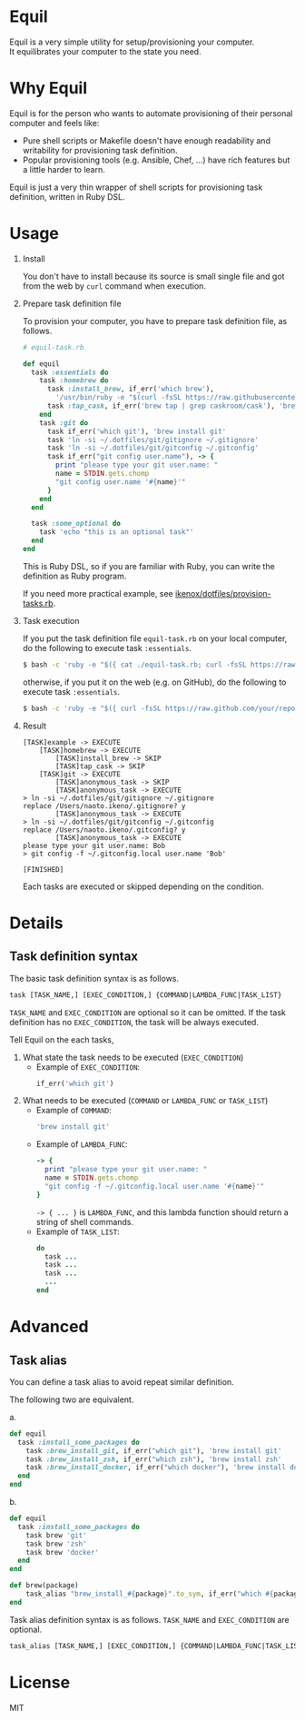 # Equil

Equil is a very simple utility for setup/provisioning your computer.  
It equilibrates your computer to the state you need.

# Why Equil

Equil is for the person who wants to automate provisioning of their personal computer and feels like:

- Pure shell scripts or Makefile doesn't have enough readability and writability for provisioning task definition.
- Popular provisioning tools (e.g. Ansible, Chef, ...) have rich features but a little harder to learn.

Equil is just a very thin wrapper of shell scripts for provisioning task definition, written in Ruby DSL.

# Usage

1. Install

    You don't have to install because its source is small single file and got from the web by `curl` command when execution.

2. Prepare task definition file

    To provision your computer, you have to prepare task definition file, as follows.

    ```ruby
    # equil-task.rb

    def equil
      task :essentials do
        task :homebrew do
          task :install_brew, if_err('which brew'),
            '/usr/bin/ruby -e "$(curl -fsSL https://raw.githubusercontent.com/Homebrew/install/master/install)"'
          task :tap_cask, if_err('brew tap | grep caskroom/cask'), 'brew tap caskroom/cask'
        end
        task :git do
          task if_err('which git'), 'brew install git'
          task 'ln -si ~/.dotfiles/git/gitignore ~/.gitignore'
          task 'ln -si ~/.dotfiles/git/gitconfig ~/.gitconfig'
          task if_err("git config user.name"), -> {
            print "please type your git user.name: "
            name = STDIN.gets.chomp
            "git config user.name '#{name}'"
          }
        end
      end

      task :some_optional do
        task 'echo "this is an optional task"'
      end
    end
    ```

    This is Ruby DSL, so if you are familiar with Ruby, you can write the definition as Ruby program.

    If you need more practical example, see [ikenox/dotfiles/provision-tasks.rb](https://github.com/ikenox/dotfiles/blob/master/provision-tasks.rb).

3. Task execution

    If you put the task definition file `equil-task.rb` on your local computer, do the following to execute task `:essentials`.

    ```sh
    $ bash -c 'ruby -e "$({ cat ./equil-task.rb; curl -fsSL https://raw.githubusercontent.com/ikenox/equil/0.1.0/equil.rb; })" essentials'
    ```

    otherwise, if you put it on the web (e.g. on GitHub), do the following to execute task `:essentials`.

    ```sh
    $ bash -c 'ruby -e "$({ curl -fsSL https://raw.github.com/your/repository/master/equil-task.rb; curl -fsSL https://raw.githubusercontent.com/ikenox/equil/0.1.0/equil.rb; })" essentials'
    ```

4. Result

    ```
    [TASK]example -> EXECUTE
        [TASK]homebrew -> EXECUTE
            [TASK]install_brew -> SKIP
            [TASK]tap_cask -> SKIP
        [TASK]git -> EXECUTE
            [TASK]anonymous_task -> SKIP
            [TASK]anonymous_task -> EXECUTE
    > ln -si ~/.dotfiles/git/gitignore ~/.gitignore
    replace /Users/naoto.ikeno/.gitignore? y
            [TASK]anonymous_task -> EXECUTE
    > ln -si ~/.dotfiles/git/gitconfig ~/.gitconfig
    replace /Users/naoto.ikeno/.gitconfig? y
            [TASK]anonymous_task -> EXECUTE
    please type your git user.name: Bob
    > git config -f ~/.gitconfig.local user.name 'Bob'

    [FINISHED]
    ```

    Each tasks are executed or skipped depending on the condition.

# Details

## Task definition syntax

The basic task definition syntax is as follows.

```txt
task [TASK_NAME,] [EXEC_CONDITION,] {COMMAND|LAMBDA_FUNC|TASK_LIST}
```
`TASK_NAME` and `EXEC_CONDITION` are optional so it can be omitted. If the task definition has no `EXEC_CONDITION`, the task will be always executed.

Tell Equil on the each tasks,

1. What state the task needs to be executed (`EXEC_CONDITION`)
    - Example of `EXEC_CONDITION`:
        ```ruby
        if_err('which git')
        ```
2. What needs to be executed (`COMMAND` or `LAMBDA_FUNC` or `TASK_LIST`)
    - Example of `COMMAND`:
       ```ruby
       'brew install git'
       ```
    - Example of `LAMBDA_FUNC`:
       ```ruby
       -> {
         print "please type your git user.name: "
         name = STDIN.gets.chomp
         "git config -f ~/.gitconfig.local user.name '#{name}'"
       }
       ```
       `-> { ... }` is `LAMBDA_FUNC`, and this lambda function should return a string of shell commands.
    - Example of `TASK_LIST`:
        ```ruby
        do
          task ...
          task ...
          task ...
          ...
        end
        ```

# Advanced

## Task alias

You can define a task alias to avoid repeat similar definition.

The following two are equivalent.

a. 

```ruby
def equil
  task :install_some_packages do
    task :brew_install_git, if_err("which git"), 'brew install git'
    task :brew_install_zsh, if_err("which zsh"), 'brew install zsh'
    task :brew_install_docker, if_err("which docker"), 'brew install docker'
  end
end
```

b. 

```ruby
def equil
  task :install_some_packages do
    task brew 'git'
    task brew 'zsh'
    task brew 'docker'
  end
end

def brew(package)
    task_alias "brew_install_#{package}".to_sym, if_err("which #{package}"), "brew install #{package}"
end
```

Task alias definition syntax is as follows. `TASK_NAME` and `EXEC_CONDITION` are optional.

```txt
task_alias [TASK_NAME,] [EXEC_CONDITION,] {COMMAND|LAMBDA_FUNC|TASK_LIST}
```

# License

MIT
